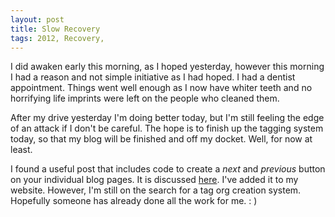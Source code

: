 ```yaml
---
layout: post
title: Slow Recovery
tags: 2012, Recovery, 
---
```


I did awaken early this morning, as I hoped yesterday, however this morning I had a reason and not simple initiative as I had hoped.  I had a dentist appointment.  Things went well enough as I now have whiter teeth and no horrifying life imprints were left on the people who cleaned them.  

After my drive yesterday I'm doing better today, but I'm still feeling the edge of an attack if I don't be careful.  The hope is to finish up the tagging system today, so that my blog will be finished and off my docket.  Well, for now at least.

I found a useful post that includes code to create a *next* and *previous* button on your individual blog pages.  It is discussed [here](https://github.com/qdot/nonpolynomial.com/blob/master/_layouts/post.html).
I've added it to my website.  However, I'm still on the search for a tag org creation system.  Hopefully someone has already done all the work for me. : )   